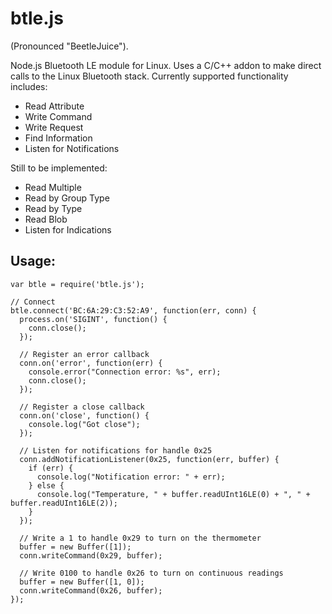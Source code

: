 btle.js
=======
(Pronounced "BeetleJuice").

Node.js Bluetooth LE module for Linux. Uses a C/C++ addon to make direct calls to the Linux Bluetooth stack. Currently supported functionality includes:

* Read Attribute
* Write Command
* Write Request
* Find Information
* Listen for Notifications

Still to be implemented:

* Read Multiple
* Read by Group Type
* Read by Type
* Read Blob
* Listen for Indications

## Usage:

    var btle = require('btle.js');

    // Connect
    btle.connect('BC:6A:29:C3:52:A9', function(err, conn) {
      process.on('SIGINT', function() {
        conn.close();
      });

      // Register an error callback
      conn.on('error', function(err) {
        console.error("Connection error: %s", err);
        conn.close();
      });

      // Register a close callback
      conn.on('close', function() {
        console.log("Got close");
      });

      // Listen for notifications for handle 0x25
      conn.addNotificationListener(0x25, function(err, buffer) {
        if (err) {
          console.log("Notification error: " + err);
        } else {
          console.log("Temperature, " + buffer.readUInt16LE(0) + ", " + buffer.readUInt16LE(2));
        }
      });

      // Write a 1 to handle 0x29 to turn on the thermometer
      buffer = new Buffer([1]);
      conn.writeCommand(0x29, buffer);

      // Write 0100 to handle 0x26 to turn on continuous readings
      buffer = new Buffer([1, 0]);
      conn.writeCommand(0x26, buffer);
    });

